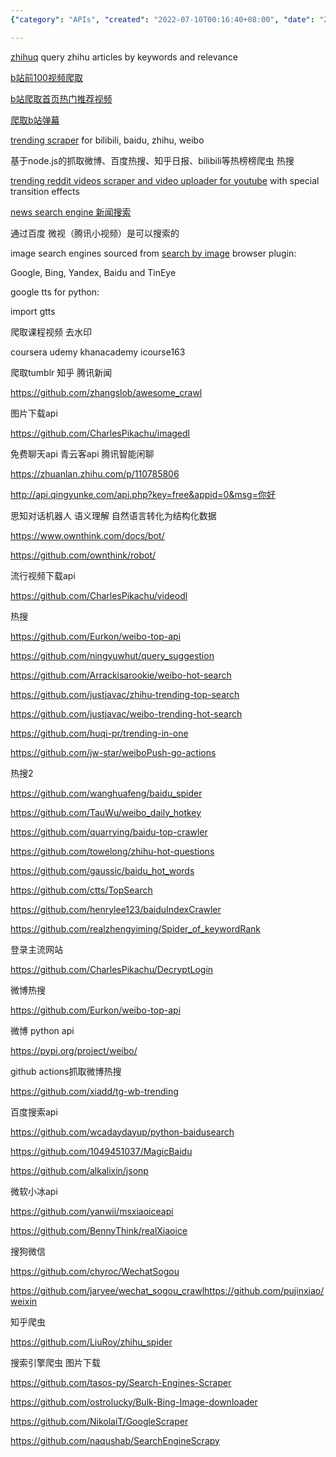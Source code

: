 ```yaml
---
{"category": "APIs", "created": "2022-07-10T00:16:40+08:00", "date": "2022-07-10 00:16:40", "description": "This article explores various API's and scrapers available for accessing data, images, conversations, and trending topics from popular platforms like Baidu, Sogou, Weibo, Zhihu, and Microsoft's Xiaoice.", "modified": "2022-11-03T13:22:14+08:00", "tags": ["API", "chatbot", "image gathering", "information gathering", "search engine"], "title": "百度 搜狗 公开Api 搜索引擎爬虫 Baidu Search Apis Chatbot Apis"}

---
```


[zhihuq](https://github.com/baolintian/ZhihuQ) query zhihu articles by keywords and relevance

[b站前100视频爬取](http://www.cncsto.com/article/102106)

[b站爬取首页热门推荐视频](https://blog.csdn.net/tom197/article/details/119425126)

[爬取b站弹幕](https://zhuanlan.zhihu.com/p/449193667?utm_id=0)

[trending scraper](https://github.com/ctts/TopSearch) for bilibili, baidu, zhihu, weibo

基于node.js的抓取微博、百度热搜、知乎日报、bilibili等热榜榜爬虫 热搜

[trending reddit videos scraper and video uploader for youtube](https://github.com/zackmawaldi/YouTube-shorts-generator) with special transition effects

[news search engine 新闻搜索](https://awesomeopensource.com/project/01joy/news-search-engine)

通过百度 微视（腾讯小视频）是可以搜索的

image search engines sourced from [search by image](https://github.com/dessant/search-by-image) browser plugin:

Google, Bing, Yandex, Baidu and TinEye

google tts for python:

import gtts

爬取课程视频 去水印

coursera udemy khanacademy icourse163

爬取tumblr 知乎 腾讯新闻

https://github.com/zhangslob/awesome_crawl

图片下载api

https://github.com/CharlesPikachu/imagedl

免费聊天api 青云客api 腾讯智能闲聊

https://zhuanlan.zhihu.com/p/110785806

http://api.qingyunke.com/api.php?key=free&appid=0&msg=你好

思知对话机器人 语义理解 自然语言转化为结构化数据

https://www.ownthink.com/docs/bot/

https://github.com/ownthink/robot/

流行视频下载api

https://github.com/CharlesPikachu/videodl

热搜

https://github.com/Eurkon/weibo-top-api

https://github.com/ningyuwhut/query_suggestion

https://github.com/Arrackisarookie/weibo-hot-search

https://github.com/justjavac/zhihu-trending-top-search

https://github.com/justjavac/weibo-trending-hot-search

https://github.com/huqi-pr/trending-in-one

https://github.com/jw-star/weiboPush-go-actions

热搜2

https://github.com/wanghuafeng/baidu_spider

https://github.com/TauWu/weibo_daily_hotkey

https://github.com/quarrying/baidu-top-crawler

https://github.com/towelong/zhihu-hot-questions

https://github.com/gaussic/baidu_hot_words

https://github.com/ctts/TopSearch

https://github.com/henrylee123/baiduIndexCrawler

https://github.com/realzhengyiming/Spider_of_keywordRank

登录主流网站

https://github.com/CharlesPikachu/DecryptLogin

微博热搜

https://github.com/Eurkon/weibo-top-api

微博 python api

https://pypi.org/project/weibo/

github actions抓取微博热搜

https://github.com/xiadd/tg-wb-trending

百度搜索api

https://github.com/wcadaydayup/python-baidusearch

https://github.com/1049451037/MagicBaidu

https://github.com/alkalixin/jsonp

微软小冰api

https://github.com/yanwii/msxiaoiceapi

https://github.com/BennyThink/realXiaoice

搜狗微信

https://github.com/chyroc/WechatSogou

https://github.com/jaryee/wechat_sogou_crawlhttps://github.com/pujinxiao/weixin

知乎爬虫

https://github.com/LiuRoy/zhihu_spider

搜索引擎爬虫 图片下载

https://github.com/tasos-py/Search-Engines-Scraper

https://github.com/ostrolucky/Bulk-Bing-Image-downloader

https://github.com/NikolaiT/GoogleScraper

https://github.com/naqushab/SearchEngineScrapy
